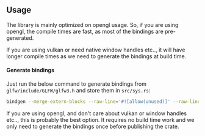 ## Usage
The library is mainly optimized on opengl usage. So, if you are using opengl, the compile times are fast, as most of the bindings are pre-generated.

If you are using vulkan or need native window handles etc.., it will have longer compile times as we need to generate the bindings at build time.

#### Generate bindings
Just run the below command to generate bindings from `glfw/include/GLFW/glfw3.h` and store them in `src/sys.rs`:

```sh
bindgen --merge-extern-blocks --raw-line='#![allow(unused)]' --raw-line='#![allow(non_upper_case_globals)]' --raw-line='#![allow(non_camel_case_types)]' --raw-line='#![allow(non_snake_case)]' -o src/sys.rs ./glfw/include/GLFW/glfw3.h -- -DGLFW_INCLUDE_NONE
```

If you are using opengl, and don't care about vulkan or window handles etc.., this is probably the best option. It requires no build time work and we only need to generate the bindings once before publishing the crate.